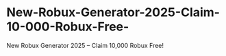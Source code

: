 # New-Robux-Generator-2025-Claim-10-000-Robux-Free-
New Robux Generator 2025 – Claim 10,000 Robux Free!
